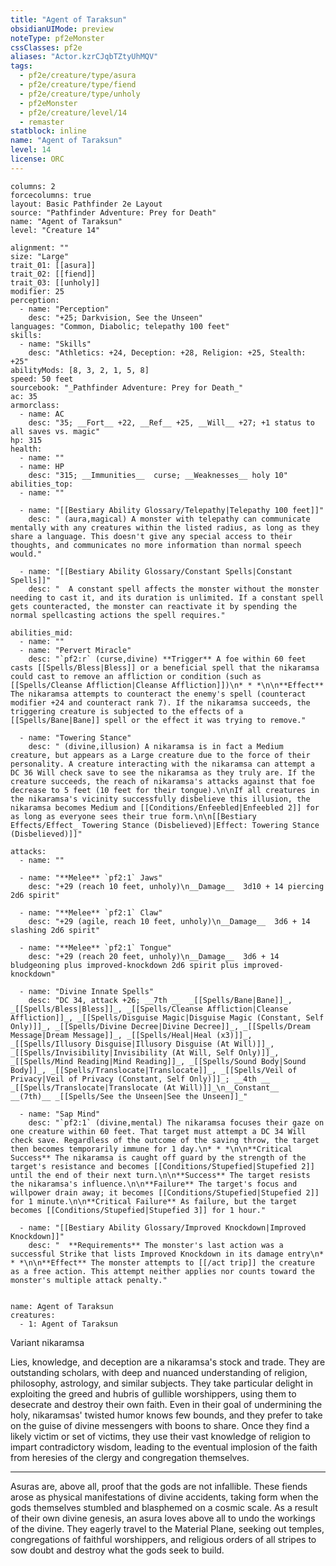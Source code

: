 ```yaml
---
title: "Agent of Taraksun"
obsidianUIMode: preview
noteType: pf2eMonster
cssClasses: pf2e
aliases: "Actor.kzrCJqbTZtyUhMQV" 
tags:
  - pf2e/creature/type/asura
  - pf2e/creature/type/fiend
  - pf2e/creature/type/unholy
  - pf2eMonster
  - pf2e/creature/level/14
  - remaster
statblock: inline
name: "Agent of Taraksun"
level: 14
license: ORC
---
```


```statblock
columns: 2
forcecolumns: true
layout: Basic Pathfinder 2e Layout
source: "Pathfinder Adventure: Prey for Death"
name: "Agent of Taraksun"
level: "Creature 14"

alignment: ""
size: "Large"
trait_01: [[asura]]
trait_02: [[fiend]]
trait_03: [[unholy]]
modifier: 25
perception:
  - name: "Perception"
    desc: "+25; Darkvision, See the Unseen"
languages: "Common, Diabolic; telepathy 100 feet"
skills:
  - name: "Skills"
    desc: "Athletics: +24, Deception: +28, Religion: +25, Stealth: +25"
abilityMods: [8, 3, 2, 1, 5, 8]
speed: 50 feet
sourcebook: "_Pathfinder Adventure: Prey for Death_"
ac: 35
armorclass:
  - name: AC
    desc: "35; __Fort__ +22, __Ref__ +25, __Will__ +27; +1 status to all saves vs. magic"
hp: 315
health:
  - name: ""
  - name: HP
    desc: "315; __Immunities__  curse; __Weaknesses__ holy 10"
abilities_top:
  - name: ""

  - name: "[[Bestiary Ability Glossary/Telepathy|Telepathy 100 feet]]"
    desc: " (aura,magical) A monster with telepathy can communicate mentally with any creatures within the listed radius, as long as they share a language. This doesn't give any special access to their thoughts, and communicates no more information than normal speech would."

  - name: "[[Bestiary Ability Glossary/Constant Spells|Constant Spells]]"
    desc: "  A constant spell affects the monster without the monster needing to cast it, and its duration is unlimited. If a constant spell gets counteracted, the monster can reactivate it by spending the normal spellcasting actions the spell requires."

abilities_mid:
  - name: ""
  - name: "Pervert Miracle"
    desc: "`pf2:r` (curse,divine) **Trigger** A foe within 60 feet casts [[Spells/Bless|Bless]] or a beneficial spell that the nikaramsa could cast to remove an affliction or condition (such as [[Spells/Cleanse Affliction|Cleanse Affliction]])\n* * *\n\n**Effect** The nikaramsa attempts to counteract the enemy's spell (counteract modifier +24 and counteract rank 7). If the nikaramsa succeeds, the triggering creature is subjected to the effects of a [[Spells/Bane|Bane]] spell or the effect it was trying to remove."

  - name: "Towering Stance"
    desc: " (divine,illusion) A nikaramsa is in fact a Medium creature, but appears as a Large creature due to the force of their personality. A creature interacting with the nikaramsa can attempt a DC 36 Will check save to see the nikaramsa as they truly are. If the creature succeeds, the reach of nikaramsa's attacks against that foe decrease to 5 feet (10 feet for their tongue).\n\nIf all creatures in the nikaramsa's vicinity successfully disbelieve this illusion, the nikaramsa becomes Medium and [[Conditions/Enfeebled|Enfeebled 2]] for as long as everyone sees their true form.\n\n[[Bestiary Effects/Effect_ Towering Stance (Disbelieved)|Effect: Towering Stance (Disbelieved)]]"

attacks:
  - name: ""

  - name: "**Melee** `pf2:1` Jaws"
    desc: "+29 (reach 10 feet, unholy)\n__Damage__  3d10 + 14 piercing 2d6 spirit"

  - name: "**Melee** `pf2:1` Claw"
    desc: "+29 (agile, reach 10 feet, unholy)\n__Damage__  3d6 + 14 slashing 2d6 spirit"

  - name: "**Melee** `pf2:1` Tongue"
    desc: "+29 (reach 20 feet, unholy)\n__Damage__  3d6 + 14 bludgeoning plus improved-knockdown 2d6 spirit plus improved-knockdown"

  - name: "Divine Innate Spells"
    desc: "DC 34, attack +26; __7th __  _[[Spells/Bane|Bane]]_, _[[Spells/Bless|Bless]]_, _[[Spells/Cleanse Affliction|Cleanse Affliction]]_, _[[Spells/Disguise Magic|Disguise Magic (Constant, Self Only)]]_, _[[Spells/Divine Decree|Divine Decree]]_, _[[Spells/Dream Message|Dream Message]]_, _[[Spells/Heal|Heal (x3)]]_, _[[Spells/Illusory Disguise|Illusory Disguise (At Will)]]_, _[[Spells/Invisibility|Invisibility (At Will, Self Only)]]_, _[[Spells/Mind Reading|Mind Reading]]_, _[[Spells/Sound Body|Sound Body]]_, _[[Spells/Translocate|Translocate]]_, _[[Spells/Veil of Privacy|Veil of Privacy (Constant, Self Only)]]_; __4th __  _[[Spells/Translocate|Translocate (At Will)]]_\n__Constant__  __(7th)__ _[[Spells/See the Unseen|See the Unseen]]_"

  - name: "Sap Mind"
    desc: "`pf2:1` (divine,mental) The nikaramsa focuses their gaze on one creature within 60 feet. That target must attempt a DC 34 Will check save. Regardless of the outcome of the saving throw, the target then becomes temporarily immune for 1 day.\n* * *\n\n**Critical Success** The nikaramsa is caught off guard by the strength of the target's resistance and becomes [[Conditions/Stupefied|Stupefied 2]] until the end of their next turn.\n\n**Success** The target resists the nikaramsa's influence.\n\n**Failure** The target's focus and willpower drain away; it becomes [[Conditions/Stupefied|Stupefied 2]] for 1 minute.\n\n**Critical Failure** As failure, but the target becomes [[Conditions/Stupefied|Stupefied 3]] for 1 hour."

  - name: "[[Bestiary Ability Glossary/Improved Knockdown|Improved Knockdown]]"
    desc: "  **Requirements** The monster's last action was a successful Strike that lists Improved Knockdown in its damage entry\n* * *\n\n**Effect** The monster attempts to [[/act trip]] the creature as a free action. This attempt neither applies nor counts toward the monster's multiple attack penalty."
 
```

```encounter-table
name: Agent of Taraksun
creatures:
  - 1: Agent of Taraksun
```


Variant nikaramsa

Lies, knowledge, and deception are a nikaramsa's stock and trade. They are outstanding scholars, with deep and nuanced understanding of religion, philosophy, astrology, and similar subjects. They take particular delight in exploiting the greed and hubris of gullible worshippers, using them to desecrate and destroy their own faith. Even in their goal of undermining the holy, nikaramsas' twisted humor knows few bounds, and they prefer to take on the guise of divine messengers with boons to share. Once they find a likely victim or set of victims, they use their vast knowledge of religion to impart contradictory wisdom, leading to the eventual implosion of the faith from heresies of the clergy and congregation themselves.

* * *

Asuras are, above all, proof that the gods are not infallible. These fiends arose as physical manifestations of divine accidents, taking form when the gods themselves stumbled and blasphemed on a cosmic scale. As a result of their own divine genesis, an asura loves above all to undo the workings of the divine. They eagerly travel to the Material Plane, seeking out temples, congregations of faithful worshippers, and religious orders of all stripes to sow doubt and destroy what the gods seek to build.
